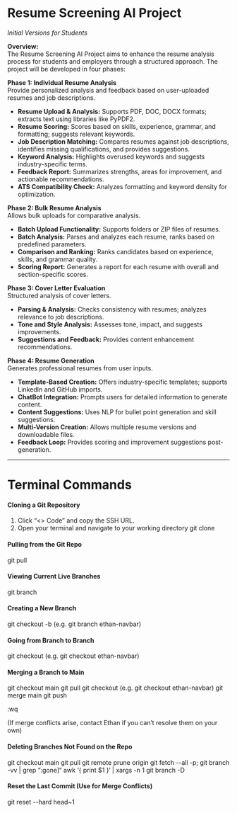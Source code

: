 # Resume Screening AI Project

*Initial Versions for Students*

**Overview:**  
The Resume Screening AI Project aims to enhance the resume analysis process for students and employers through a structured approach. The project will be developed in four phases:

**Phase 1: Individual Resume Analysis**  
Provide personalized analysis and feedback based on user-uploaded resumes and job descriptions.  
- **Resume Upload & Analysis:** Supports PDF, DOC, DOCX formats; extracts text using libraries like PyPDF2.  
- **Resume Scoring:** Scores based on skills, experience, grammar, and formatting; suggests relevant keywords.  
- **Job Description Matching:** Compares resumes against job descriptions, identifies missing qualifications, and provides suggestions.  
- **Keyword Analysis:** Highlights overused keywords and suggests industry-specific terms.  
- **Feedback Report:** Summarizes strengths, areas for improvement, and actionable recommendations.  
- **ATS Compatibility Check:** Analyzes formatting and keyword density for optimization.

**Phase 2: Bulk Resume Analysis**  
Allows bulk uploads for comparative analysis.
- **Batch Upload Functionality:** Supports folders or ZIP files of resumes.  
- **Batch Analysis:** Parses and analyzes each resume, ranks based on predefined parameters.  
- **Comparison and Ranking:** Ranks candidates based on experience, skills, and grammar quality.  
- **Scoring Report:** Generates a report for each resume with overall and section-specific scores.

**Phase 3: Cover Letter Evaluation**  
Structured analysis of cover letters.
- **Parsing & Analysis:** Checks consistency with resumes; analyzes relevance to job descriptions.  
- **Tone and Style Analysis:** Assesses tone, impact, and suggests improvements.  
- **Suggestions and Feedback:** Provides content enhancement recommendations.

**Phase 4: Resume Generation**  
Generates professional resumes from user inputs.
- **Template-Based Creation:** Offers industry-specific templates; supports LinkedIn and GitHub imports.  
- **ChatBot Integration:** Prompts users for detailed information to generate content.  
- **Content Suggestions:** Uses NLP for bullet point generation and skill suggestions.  
- **Multi-Version Creation:** Allows multiple resume versions and downloadable files.  
- **Feedback Loop:** Provides scoring and improvement suggestions post-generation.

---

# Terminal Commands

#### Cloning a Git Repository
1. Click “<> Code” and copy the SSH URL.
2. Open your terminal and navigate to your working directory
git clone <copied ssh url>

#### Pulling from the Git Repo
git pull

#### Viewing Current Live Branches 
git branch 

#### Creating a New Branch 
git checkout -b <branch-name>(e.g. git branch ethan-navbar)

#### Going from Branch to Branch 
git checkout <branch-name> (e.g. git checkout ethan-navbar) 

#### Merging a Branch to Main 
git checkout main 
git pull 
git checkout <branch-name> (e.g. git checkout ethan-navbar) 
git merge main 
git push 

:wq

(If merge conflicts arise, contact Ethan if you can’t resolve them on your own) 

#### Deleting Branches Not Found on the Repo 
git checkout main
git pull
git remote prune origin 
git fetch --all -p; git branch -vv | grep “:gone]“ awk ‘{ print $1 }‘  | xargs -n 1 git branch -D

#### Reset the Last Commit (Use for Merge Conflicts) 
git reset --hard head~1
